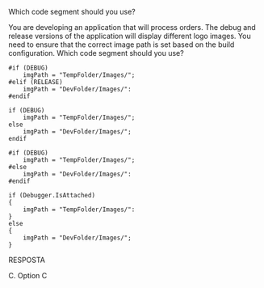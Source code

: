 ﻿Which code segment should you use?

You are developing an application that will process orders. The debug and release versions
of the application will display different logo images.
You need to ensure that the correct image path is set based on the build configuration.
Which code segment should you use?

```
#if (DEBUG)
    imgPath = "TempFolder/Images/";
#elif (RELEASE)
    imgPath = "DevFolder/Images/":
#endif

if (DEBUG)
    imgPath = "TempFolder/Images/";
else
    imgPath = "DevFolder/Images/";
endif

#if (DEBUG)
    imgPath = "TempFolder/Images/";
#else
    imgPath = "DevFolder/Images/":
#endif

if (Debugger.IsAttached)
{
    imgPath = "TempFolder/Images/":
}
else
{
    imgPath = "DevFolder/Images/";
}
```

RESPOSTA

C.
Option C

